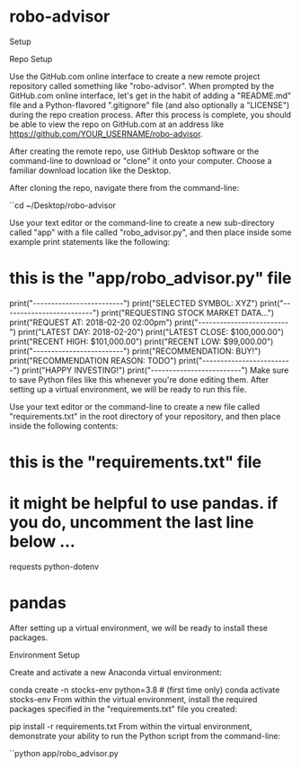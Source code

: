 # robo-advisor
Setup

Repo Setup

Use the GitHub.com online interface to create a new remote project repository called something like "robo-advisor". When prompted by the GitHub.com online interface, let's get in the habit of adding a "README.md" file and a Python-flavored ".gitignore" file (and also optionally a "LICENSE") during the repo creation process. After this process is complete, you should be able to view the repo on GitHub.com at an address like https://github.com/YOUR_USERNAME/robo-advisor.

After creating the remote repo, use GitHub Desktop software or the command-line to download or "clone" it onto your computer. Choose a familiar download location like the Desktop.

After cloning the repo, navigate there from the command-line:

``cd ~/Desktop/robo-advisor

Use your text editor or the command-line to create a new sub-directory called "app" with a file called "robo_advisor.py", and then place inside some example print statements like the following:

# this is the "app/robo_advisor.py" file

print("-------------------------")
print("SELECTED SYMBOL: XYZ")
print("-------------------------")
print("REQUESTING STOCK MARKET DATA...")
print("REQUEST AT: 2018-02-20 02:00pm")
print("-------------------------")
print("LATEST DAY: 2018-02-20")
print("LATEST CLOSE: $100,000.00")
print("RECENT HIGH: $101,000.00")
print("RECENT LOW: $99,000.00")
print("-------------------------")
print("RECOMMENDATION: BUY!")
print("RECOMMENDATION REASON: TODO")
print("-------------------------")
print("HAPPY INVESTING!")
print("-------------------------")
Make sure to save Python files like this whenever you're done editing them. After setting up a virtual environment, we will be ready to run this file.

Use your text editor or the command-line to create a new file called "requirements.txt" in the root directory of your repository, and then place inside the following contents:

# this is the "requirements.txt" file
# it might be helpful to use pandas. if you do, uncomment the last line below ...

requests
python-dotenv
# pandas 
After setting up a virtual environment, we will be ready to install these packages.

Environment Setup

Create and activate a new Anaconda virtual environment:

conda create -n stocks-env python=3.8 # (first time only)
conda activate stocks-env
From within the virtual environment, install the required packages specified in the "requirements.txt" file you created:

pip install -r requirements.txt
From within the virtual environment, demonstrate your ability to run the Python script from the command-line:

``python app/robo_advisor.py
